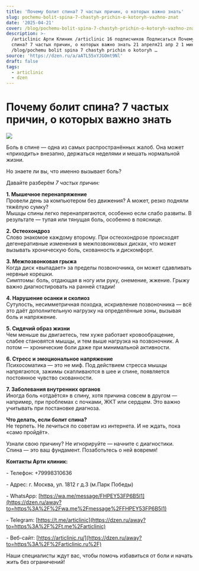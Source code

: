 ```yaml
---
title: 'Почему болит спина? 7 частых причин, о которых важно знать'
slug: pochemu-bolit-spina-7-chastyh-prichin-o-kotoryh-vazhno-znat
date: '2025-04-21'
cover: /blog/pochemu-bolit-spina-7-chastyh-prichin-o-kotoryh-vazhno-znat/cover.jpg
description: >-
  /articlinic Арти Клиник /articlinic 16 подписчиков Подписаться Почему болит
  спина? 7 частых причин, о которых важно знать 21 апреля21 апр 2 1 мин
  /blog/pochemu bolit spina 7 chastyh prichin o kotoryh …
source: 'https://dzen.ru/a/aATL55xYJGOmt9Nl'
draft: false
tags:
  - articlinic
  - dzen
---
```


# Почему болит спина? 7 частых причин, о которых важно знать

![](/blog/pochemu-bolit-spina-7-chastyh-prichin-o-kotoryh-vazhno-znat/img-0.jpg)

Боль в спине — одна из самых распространённых жалоб. Она может «приходить» внезапно, держаться неделями и мешать нормальной жизни.

Но знаете ли вы, что именно вызывает боль?

Давайте разберём _7 частых причин:_  
  
**1\. Мышечное перенапряжение**  
Провели день за компьютером без движения? А может, резко подняли тяжёлую сумку?  
Мышцы спины легко перенапрягаются, особенно если слабо развиты. В результате — тупая или тянущая боль, особенно в пояснице.  
  
**2\. Остеохондроз**  
Слово знакомое каждому второму. При остеохондрозе происходят дегенеративные изменения в межпозвонковых дисках, что может вызывать хроническую боль, скованность и дискомфорт.  
  
**3\. Межпозвонковая грыжа**  
Когда диск «выпадает» за пределы позвоночника, он может сдавливать нервные корешки.  
Симптомы: боль, отдающая в ногу или руку, онемение, жжение. Грыжу важно диагностировать на ранней стадии!  
  
**4\. Нарушение осанки и сколиоз**  
Сутулость, несимметричная походка, искривление позвоночника — всё это даёт дополнительную нагрузку на определённые зоны, вызывая боль и напряжение.  
  
**5\. Сидячий образ жизни**  
Чем меньше вы двигаетесь, тем хуже работает кровообращение, слабее становятся мышцы, и тем выше нагрузка на позвоночник. А потом — хронические боли даже при минимальной активности.  
  
**6\. Стресс и эмоциональное напряжение**  
Психосоматика — это не миф. Под действием стресса мышцы напрягаются, зажимы скапливаются в шее и спине, появляется постоянное чувство скованности.  
  
**7\. Заболевания внутренних органов**  
Иногда боль «отдаётся» в спину, хотя причина совсем в другом — например, при проблемах с почками, ЖКТ или сердцем. Это важно учитывать при постановке диагноза.  
  
**Что делать, если болит спина?**  
Не терпеть. Не лечиться по советам из интернета. И не ждать, пока «само пройдёт».  
  
Узнали свою причину? Не игнорируйте — начните с диагностики.  
Спина — это ваш фундамент. Позаботьтесь о ней вовремя!  
  
**Контакты Арти клиник:**

\- Телефон: +79998310636

\- Адрес: г. Москва, ул. 1812 г д.3 (м.Парк Победы)

\- WhatsApp: [https://wa.me/message/FHPEY53FP6B5I1](https://dzen.ru/away?to=https%3A%2F%2Fwa.me%2Fmessage%2FFHPEY53FP6B5I1)

\- Telegram: [https://t.me/articlinic](https://dzen.ru/away?to=https%3A%2F%2Ft.me%2Farticlinic)

\- Веб-сайт: [https://articlinic.ru/](https://dzen.ru/away?to=https%3A%2F%2Farticlinic.ru%2F)

Наши специалисты ждут вас, чтобы помочь избавиться от боли и начать жить без ограничений!